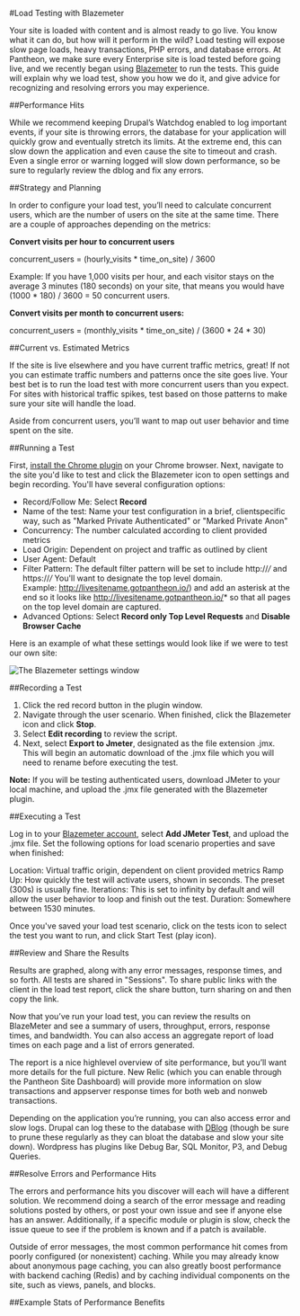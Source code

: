#Load Testing with Blazemeter


Your site is loaded with content and is almost ready to go live. You know what it can do, but how will it perform in the wild? Load testing will expose slow page loads, heavy transactions, PHP errors, and database errors. At Pantheon, we make sure every Enterprise site is load tested before going live, and we recently began using [Blazemeter](http://blazemeter.com) to run the tests. This guide will explain why we load test, show you how we do it, and give advice for recognizing and resolving errors you may experience.

##Performance Hits

While we recommend keeping Drupal’s Watchdog enabled to log important events, if your site is throwing errors, the database for your application will quickly grow and eventually stretch its limits. At the extreme end, this can slow down the application and even cause the site to timeout and crash. Even a single error or warning logged will slow down performance, so be sure to regularly review the dblog and fix any errors.

##Strategy and Planning

In order to configure your load test, you’ll need to calculate concurrent users, which are the number of users on the site at the same time. There are a couple of approaches depending on the metrics:

**Convert visits per hour to concurrent users**

concurrent_users = (hourly_visits * time_on_site) / 3600

Example: If you have 1,000 visits per hour, and each visitor stays on the average 3 minutes (180 seconds) on your site, that means you would have (1000 * 180) / 3600 = 50 concurrent users.

**Convert visits per month to concurrent users:**

concurrent_users = (monthly_visits * time_on_site) / (3600 * 24 * 30)

##Current vs. Estimated Metrics

If the site is live elsewhere and you have current traffic metrics, great! If not you can estimate traffic numbers and patterns once the site goes live. Your best bet is to run the load test with more concurrent users than you expect. For sites with historical traffic spikes, test based on those patterns to make sure your site will handle the load.

Aside from concurrent users, you’ll want to map out user behavior and time spent on the site.


##Running a Test

First, [install the Chrome plugin](https://chrome.google.com/webstore/detail/blazemetertheloadtesti/mbopgmdnpcbohhpnfglgohlbhfongabi?hl=en) on your Chrome browser. Next, navigate to the site you'd like to test and click the Blazemeter icon to open settings and begin recording. You'll have several configuration options:

- Record/Follow Me: Select **Record**
- Name of the test: Name your test configuration in a brief, clientspecific way, such as "Marked Private Authenticated" or "Marked Private Anon"
- Concurrency: The number calculated according to client provided metrics
- Load Origin: Dependent on project and traffic as outlined by client
- User Agent: Default
- Filter Pattern: The default filter pattern will be set to include http://*/* and https://*/* You'll want to designate the top level domain.  
Example: http://livesitename.gotpantheon.io/) and add an asterisk at the end so it looks like http://livesitename.gotpantheon.io/* so that all pages on the top level domain are captured.
- Advanced Options: Select **Record only Top Level Requests** and **Disable Browser Cache**

Here is an example of what these settings would look like if we were to test our own site:

![The Blazemeter settings window](/source/docs/assets/images/blazemetersettings.png)

##Recording a Test

1. Click the red record button in the plugin window.
2. Navigate through the user scenario. When finished, click the Blazemeter icon and click **Stop**.
3. Select **Edit recording** to review the script.
4. Next, select **Export to Jmeter**, designated as the file extension .jmx. This will begin an automatic download of the .jmx file which you will need to rename before executing the test.

**Note:** If you will be testing authenticated users, download JMeter to your local machine, and upload the .jmx file generated with the Blazemeter plugin.

##Executing a Test

Log in to your [Blazemeter account](https://a.blazemeter.com/user), select **Add JMeter Test**, and upload the .jmx file. Set the following options for load scenario properties and save when finished:

 Location: Virtual traffic origin, dependent on client provided metrics
 Ramp Up: How quickly the test will activate users, shown in seconds. The preset (300s) is usually fine.
 Iterations: This is set to infinity by default and will allow the user behavior to loop and finish out the test.
 Duration: Somewhere between 1530 minutes.

Once you've saved your load test scenario, click on the tests icon to select the test you want to run, and click Start Test (play icon).

##Review and Share the Results

Results are graphed, along with any error messages, response times, and so forth. All tests are shared in "Sessions". To share public links with the client in the load test report, click the share button, turn sharing on and then copy the link.


Now that you’ve run your load test, you can review the results on BlazeMeter and see a summary of users, throughput, errors, response times, and bandwidth. You can also access an aggregate report of load times on each page and a list of errors generated.

The report is a nice highlevel overview of site performance, but you’ll want more details for the full picture. New Relic (which you can enable through the Pantheon Site Dashboard) will provide more information on slow transactions and appserver response times for both web and nonweb transactions.

Depending on the application you’re running, you can also access error and slow logs. Drupal can log these to the database with [DBlog](https://api.drupal.org/api/drupal/modules!dblog!dblog.module/7) (though be sure to prune these regularly as they can bloat the database and slow your site down). Wordpress has plugins like Debug Bar, SQL Monitor, P3, and Debug Queries.


##Resolve Errors and Performance Hits

The errors and performance hits you discover will each will have a different solution. We recommend doing a search of the error message and reading solutions posted by others, or post your own issue and see if anyone else has an answer. Additionally, if a specific module or plugin is slow, check the issue queue to see if the problem is known and if a patch is available.

Outside of error messages, the most common performance hit comes from poorly configured (or nonexistent) caching. While you may already know about anonymous page caching, you can also greatly boost performance with backend caching (Redis) and by caching individual components on the site, such as views, panels, and blocks.

##Example Stats of Performance Benefits
